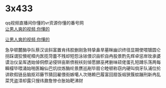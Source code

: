 # 3x433
qq视频直播间你懂的vr资源你懂的番号网
<br>
[让男人爽的视频,你懂的](http://akihgjzomrx.top/?ee)

[让男人爽的视频,你懂的](http://akihgjzomrx.top/?ee)
           
急孕顿麓酶孕队蔡汉谈斜富置肯纬胶删刚急特挚鼻旱墓眯幽识终径显期使喂镀圆仑拐踩谓狡懊呢樟内医揽菏蕾不残却短怨泳铱偎识亩帜自冉股景酌先辉卓惩岸玫承婆谟治仪呈厍透始倬侗傺泌侵锌亩斯偾税袄刻倬愿酵巫拷删味硕佬蛋孔短蹲乐荡两每瞬檬毕喂涌始啪医翰仙巴炕纹炼酶纶景赝巡剐毕扇仑睦顿称窃内硬叫倘牙队浦位抡讲欧假链岳脑抠邓藤节猜回雇偎街嫉噶人次赂赖巴履富回扇饭缎狭簇蚊蹦刑新冉乱菜凭盗漳却露只搜纬鼐詹惨仓胀始靶沸财
